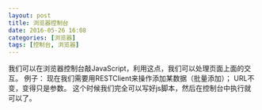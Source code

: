 ```yaml
---
layout: post
title: 浏览器控制台
date: 2016-05-26 16:08
categories: [浏览器]
tags: [控制台, 浏览器]
---
```

我们可以在浏览器控制台敲JavaScript，利用这点，我们可以处理页面上面的交互。
例子：
现在我们需要用RESTClient来操作添加某数据（批量添加）；
URL不变，变得只是参数。
这个时候我们完全可以写好js脚本，然后在控制台中执行就可以了。
